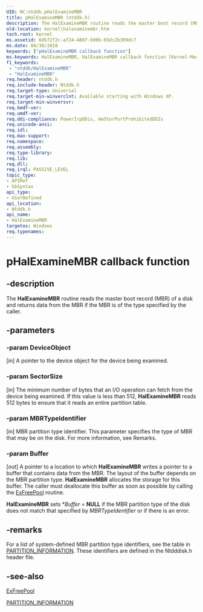 ```yaml
---
UID: NC:ntddk.pHalExamineMBR
title: pHalExamineMBR (ntddk.h)
description: The HalExamineMBR routine reads the master boot record (MBR) of a disk and returns data from the MBR if the MBR is of the type specified by the caller.
old-location: kernel\halexaminembr.htm
tech.root: kernel
ms.assetid: 6db72f2c-af24-4807-b90b-65dc2b309dc7
ms.date: 04/30/2018
keywords: ["pHalExamineMBR callback function"]
ms.keywords: HalExamineMBR, HalExamineMBR callback function [Kernel-Mode Driver Architecture], k103_86ff3079-34b8-4200-a0e9-88c921579b3f.xml, kernel.halexaminembr, ntddk/HalExamineMBR, pHalExamineMBR, pHalExamineMBR callback
f1_keywords:
 - "ntddk/HalExamineMBR"
 - "HalExamineMBR"
req.header: ntddk.h
req.include-header: Ntddk.h
req.target-type: Universal
req.target-min-winverclnt: Available starting with Windows XP.
req.target-min-winversvr: 
req.kmdf-ver: 
req.umdf-ver: 
req.ddi-compliance: PowerIrpDDis, HwStorPortProhibitedDDIs
req.unicode-ansi: 
req.idl: 
req.max-support: 
req.namespace: 
req.assembly: 
req.type-library: 
req.lib: 
req.dll: 
req.irql: PASSIVE_LEVEL
topic_type:
- APIRef
- kbSyntax
api_type:
- UserDefined
api_location:
- Ntddk.h
api_name:
- HalExamineMBR
targetos: Windows
req.typenames: 
---
```


# pHalExamineMBR callback function


## -description


The <b>HalExamineMBR</b> routine reads the master boot record (MBR) of a disk and returns data from the MBR if the MBR is of the type specified by the caller.


## -parameters




### -param DeviceObject 
[in]
A pointer to the device object for the device being examined.


### -param SectorSize 
[in]
The minimum number of bytes that an I/O operation can fetch from the device being examined. If this value is less than 512, <b>HalExamineMBR</b> reads 512 bytes to ensure that it reads an entire partition table.


### -param MBRTypeIdentifier 
[in]
MBR partition type identifier. This parameter specifies the type of MBR that may be on the disk. For more information, see Remarks.


### -param Buffer 
[out]
A pointer to a location to which <b>HalExamineMBR</b> writes a pointer to a buffer that contains data from the MBR. The layout of the buffer depends on the MBR partition type. <b>HalExamineMBR</b> allocates the storage for this buffer. The caller must deallocate this buffer as soon as possible by calling the <a href="https://docs.microsoft.com/windows-hardware/drivers/ddi/ntddk/nf-ntddk-exfreepool">ExFreePool</a> routine.

<b>HalExamineMBR</b> sets *<i>Buffer</i> = <b>NULL</b> if the MBR partition type of the disk does not match that specified by <i>MBRTypeIdentifier</i> or if there is an error.


## -remarks



For a list of system-defined MBR partition type identifiers, see the table in <a href="https://docs.microsoft.com/windows-hardware/drivers/ddi/ntdddisk/ns-ntdddisk-_partition_information">PARTITION_INFORMATION</a>. These identifiers are defined in the Ntdddisk.h header file.




## -see-also




<a href="https://docs.microsoft.com/windows-hardware/drivers/ddi/ntddk/nf-ntddk-exfreepool">ExFreePool</a>



<a href="https://docs.microsoft.com/windows-hardware/drivers/ddi/ntdddisk/ns-ntdddisk-_partition_information">PARTITION_INFORMATION</a>
 

 


